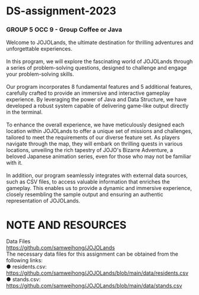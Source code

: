 # DS-assignment-2023
### GROUP 5 OCC 9 - Group Coffee or Java<br>

Welcome to JOJOLands, the ultimate destination for thrilling adventures and unforgettable experiences. <br><br>
In this program, we will explore the fascinating world of JOJOLands through a series of problem-solving questions, designed to challenge and engage your problem-solving skills.<br><br>
Our program incorporates 8 fundamental features and 5 additional features, carefully crafted to provide an immersive and interactive gameplay experience. By leveraging the power of Java and Data Structure, we have developed a robust system capable of delivering game-like output directly in the terminal.<br><br>
To enhance the overall experience, we have meticulously designed each location within JOJOLands to offer a unique set of missions and challenges, tailored to meet the requirements of our diverse feature set. As players navigate through the map, they will embark on thrilling quests in various locations, unveiling the rich tapestry of JOJO's Bizarre Adventure, a beloved Japanese animation series, even for those who may not be familiar with it.<br><br>
In addition, our program seamlessly integrates with external data sources, such as CSV files, to access valuable information that enriches the gameplay. This enables us to provide a dynamic and immersive experience, closely resembling the sample output and ensuring an authentic representation of JOJOLands.<br>


# **NOTE AND RESOURCES**
Data Files <br>
https://github.com/samweihong/JOJOLands <br>
The necessary data files for this assignment can be obtained from the following links: <br>
● residents.csv: https://github.com/samweihong/JOJOLands/blob/main/data/residents.csv <br>
● stands.csv: https://github.com/samweihong/JOJOLands/blob/main/data/stands.csv
 <br>

